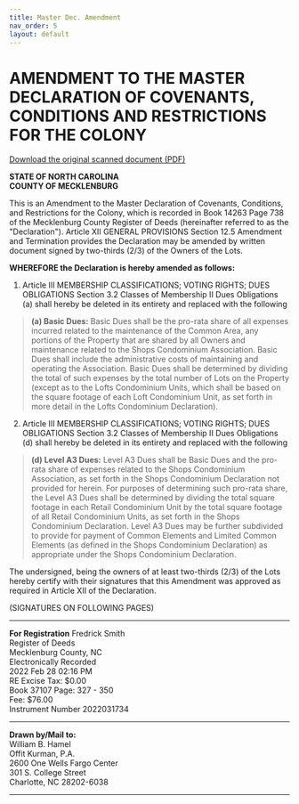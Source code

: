 ```yaml
---
title: Master Dec. Amendment
nav_order: 5
layout: default
---
```


# AMENDMENT TO THE MASTER DECLARATION OF COVENANTS, CONDITIONS AND RESTRICTIONS FOR THE COLONY

[Download the original scanned document (PDF)](/scanned-documents/master-declarations-amendment.pdf)

**STATE OF NORTH CAROLINA**  
**COUNTY OF MECKLENBURG**

This is an Amendment to the Master Declaration of Covenants, Conditions, and Restrictions for the Colony, which is recorded in Book 14263 Page 738 of the Mecklenburg County Register of Deeds (hereinafter referred to as the "Declaration"). Article XII GENERAL PROVISIONS Section 12.5 Amendment and Termination provides the Declaration may be amended by written document signed by two-thirds (2/3) of the Owners of the Lots.

**WHEREFORE the Declaration is hereby amended as follows:**

1. Article III MEMBERSHIP CLASSIFICATIONS; VOTING RIGHTS; DUES OBLIGATIONS Section 3.2 Classes of Membership II Dues Obligations (a) shall hereby be deleted in its entirety and replaced with the following

> **(a) Basic Dues:** Basic Dues shall be the pro-rata share of all expenses incurred related to the maintenance of the Common Area, any portions of the Property that are shared by all Owners and maintenance related to the Shops Condominium Association. Basic Dues shall include the administrative costs of maintaining and operating the Association. Basic Dues shall be determined by dividing the total of such expenses by the total number of Lots on the Property (except as to the Lofts Condominium Units, which shall be based on the square footage of each Loft Condominium Unit, as set forth in more detail in the Lofts Condominium Declaration).

2. Article III MEMBERSHIP CLASSIFICATIONS; VOTING RIGHTS; DUES OBLIGATIONS Section 3.2 Classes of Membership II Dues Obligations (d) shall hereby be deleted in its entirety and replaced with the following

> **(d) Level A3 Dues:** Level A3 Dues shall be Basic Dues and the pro-rata share of expenses related to the Shops Condominium Association, as set forth in the Shops Condominium Declaration not provided for herein. For purposes of determining such pro-rata share, the Level A3 Dues shall be determined by dividing the total square footage in each Retail Condominium Unit by the total square footage of all Retail Condominium Units, as set forth in the Shops Condominium Declaration. Level A3 Dues may be further subdivided to provide for payment of Common Elements and Limited Common Elements (as defined in the Shops Condominium Declaration) as appropriate under the Shops Condominium Declaration.

The undersigned, being the owners of at least two-thirds (2/3) of the Lots hereby certify with their signatures that this Amendment was approved as required in Article XII of the Declaration.

(SIGNATURES ON FOLLOWING PAGES)

---

**For Registration**
Fredrick Smith  
Register of Deeds  
Mecklenburg County, NC  
Electronically Recorded  
2022 Feb 28 02:16 PM  
RE Excise Tax: $0.00  
Book 37107
Page: 327 - 350  
Fee: $76.00  
Instrument Number 2022031734

---

**Drawn by/Mail to:**  
William B. Hamel  
Offit Kurman, P.A.  
2600 One Wells Fargo Center  
301 S. College Street  
Charlotte, NC 28202-6038

---
